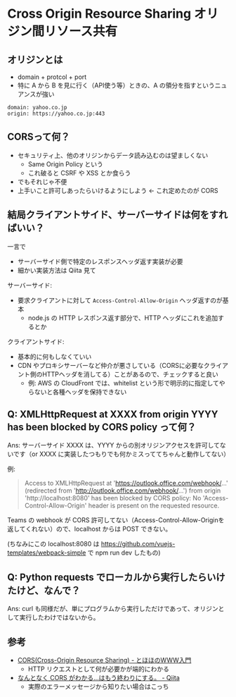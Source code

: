 # Cross Origin Resource Sharing オリジン間リソース共有

## オリジンとは
- domain + protcol + port
- 特に A から B を見に行く（API使う等）ときの、A の領分を指すというニュアンスが強い

```
domain: yahoo.co.jp
origin: https://yahoo.co.jp:443
```

## CORSって何？
- セキュリティ上、他のオリジンからデータ読み込むのは望ましくない
    - Same Origin Policy という
    - これ破ると CSRF や XSS とか食らう
- でもそれじゃ不便
- 上手いこと許可しあったらいけるようにしよう ← これ定めたのが CORS

## 結局クライアントサイド、サーバーサイドは何をすればいい？
一言で

- サーバーサイド側で特定のレスポンスヘッダ返す実装が必要
- 細かい実装方法は Qiita 見て

サーバーサイド:

- 要求クライアントに対して `Access-Control-Allow-Origin` ヘッダ返すのが基本
    - node.js の HTTP レスポンス返す部分で、HTTP ヘッダにこれを追加するとか

クライアントサイド:

- 基本的に何もしなくていい
- CDN やプロキシサーバーなど仲介が悪さしている（CORSに必要なクライアント側のHTTPヘッダを消してる）ことがあるので、チェックすると良い
    - 例: AWS の CloudFront では、whitelist という形で明示的に指定してやらないと各種ヘッダを保持できない

## Q: XMLHttpRequest at XXXX from origin YYYY has been blocked by CORS policy って何？
Ans: サーバーサイド XXXX は、YYYY からの別オリジンアクセスを許可してないです（or XXXX に実装したつもりでも何かミスっててちゃんと動作してない）

例:

> Access to XMLHttpRequest at 'https://outlook.office.com/webhook/...' (redirected from 'http://outlook.office.com/webhook/...') from origin 'http://localhost:8080' has been blocked by CORS policy: No 'Access-Control-Allow-Origin' header is present on the requested resource.

Teams の webhook が CORS 許可してない（Access-Control-Allow-Originを返してくれない）ので、localhost からは POST できない。

(ちなみにこの localhost:8080 は https://github.com/vuejs-templates/webpack-simple で npm run dev したもの)

## Q: Python requests でローカルから実行したらいけたけど、なんで？
Ans: curl も同様だが、単にプログラムから実行しただけであって、オリジンとして実行したわけではないから。

## 参考
- [CORS(Cross-Origin Resource Sharing) - とほほのWWW入門](http://www.tohoho-web.com/ex/cors.html)
    - HTTP リクエストとして何が必要かが端的にわかる
- [なんとなく CORS がわかる...はもう終わりにする。 - Qiita](https://qiita.com/att55/items/2154a8aad8bf1409db2b)
    - 実際のエラーメッセージから知りたい場合はこっち
